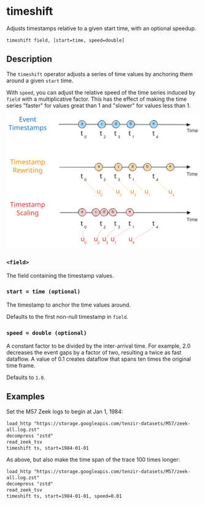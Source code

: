 # timeshift

Adjusts timestamps relative to a given start time, with an optional speedup.

```tql
timeshift field, [start=time, speed=double]
```

## Description

The `timeshift` operator adjusts a series of time values by anchoring them
around a given `start` time.

With `speed`, you can adjust the relative speed of the time series induced by
`field` with a multiplicative factor. This has the effect of making the time
series "faster" for values great than 1 and "slower" for values less than 1.

![Timeshift](timeshift.excalidraw.svg)

### `<field>`

The field containing the timestamp values.

### `start = time (optional)`

The timestamp to anchor the time values around.

Defaults to the first non-null timestamp in `field`.

### `speed = double (optional)`

A constant factor to be divided by the inter-arrival time. For example, 2.0
decreases the event gaps by a factor of two, resulting a twice as fast dataflow.
A value of 0.1 creates dataflow that spans ten times the original time frame.

Defaults to `1.0`.

## Examples

Set the M57 Zeek logs to begin at Jan 1, 1984:

```tql
load_http "https://storage.googleapis.com/tenzir-datasets/M57/zeek-all.log.zst" 
decompress "zstd"
read_zeek_tsv
timeshift ts, start=1984-01-01
```

As above, but also make the time span of the trace 100 times longer:

```tql
load_http "https://storage.googleapis.com/tenzir-datasets/M57/zeek-all.log.zst" 
decompress "zstd"
read_zeek_tsv
timeshift ts, start=1984-01-01, speed=0.01
```
